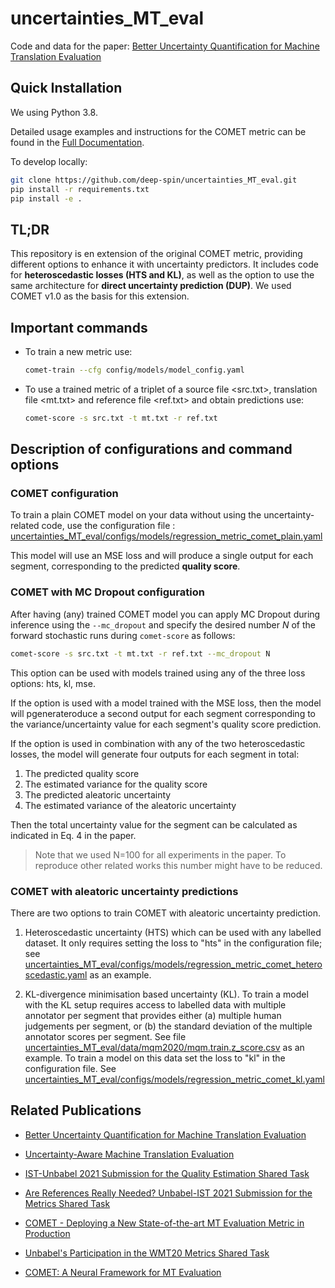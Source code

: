 # uncertainties_MT_eval
Code and data for the paper: [Better Uncertainty Quantification for Machine Translation Evaluation](https://arxiv.org/pdf/2204.06546.pdf)


## Quick Installation

We using Python 3.8.

Detailed usage examples and instructions for the COMET metric can be found in the [Full Documentation](https://unbabel.github.io/COMET/html/index.html).

To develop locally:
```bash
git clone https://github.com/deep-spin/uncertainties_MT_eval.git
pip install -r requirements.txt
pip install -e .
```

## TL;DR

This repository is en extension of the original COMET metric, providing different options to enhance it with uncertainty predictors. It includes code for **heteroscedastic losses (HTS and KL)**, as well as the option to use the same architecture for **direct uncertainty prediction (DUP)**. 
We used COMET v1.0 as the basis for this extension. 

## Important commands

- To train a new metric use:

    ```bash
    comet-train --cfg config/models/model_config.yaml
    ```

- To use a trained metric of a triplet of a source file <src.txt>, translation file <mt.txt> and reference file <ref.txt> and obtain predictions use:

    ```bash
    comet-score -s src.txt -t mt.txt -r ref.txt
    ```

## Description of configurations and command options

### COMET configuration
To train a plain COMET model on your data without using the uncertainty-related code, use the configuration file :
[uncertainties_MT_eval/configs/models/regression_metric_comet_plain.yaml](../uncertainties_MT_eval/configs/models/regression_metric_comet_plain.yaml)

This model will use an MSE loss and will produce a single output for each segment, corresponding to the predicted **quality score**.

### COMET with MC Dropout configuration

After having (any) trained COMET model you can apply MC Dropout during inference using the ```--mc_dropout``` and specify the desired number *N* of the forward stochastic runs during ```comet-score``` as follows:

```bash
comet-score -s src.txt -t mt.txt -r ref.txt --mc_dropout N
```


This option can be used with models trained using any of the three loss options: hts, kl, mse.

If the option is used with a model trained with the MSE loss, then the model will pgenerateroduce a second output for each segment corresponding to the variance/uncertainty value for each segment's quality score prediction.

If the option is used in combination with any of the two heteroscedastic losses, the model will generate four outputs for each segment in total:
1. The predicted quality score
2. The estimated variance for the quality score
3. The predicted aleatoric uncertainty 
4. The estimated variance of the aleatoric uncertainty 

Then the total uncertainty value for the segment can be calculated as indicated in Eq. 4 in the paper.


>Note that we used N=100 for all experiments in the paper. To reproduce other related works this number might have to be reduced.

### COMET with aleatoric uncertainty predictions

There are two options to train COMET with aleatoric uncertainty prediction. 

1. Heteroscedastic uncertainty (HTS) which can be used with any labelled dataset. It only requires setting the loss to "hts" in the configuration file; see [uncertainties_MT_eval/configs/models/regression_metric_comet_heteroscedastic.yaml](../uncertainties_MT_eval/configs/models/regression_metric_comet_heteroscedastic.yaml) as an example.

2. KL-divergence minimisation based uncertainty (KL). To train a model with the KL setup requires access to labelled data with multiple annotator per segment that provides either (a) multiple human judgements per segment, or (b) the standard deviation of the multiple annotator scores per segment. See file [uncertainties_MT_eval/data/mqm2020/mqm.train.z_score.csv](uncertainties_MT_eval/data/mqm2020/mqm.train.z_score.csv) as an example. 
To train a model on this data set the loss to "kl" in the configuration file. See [uncertainties_MT_eval/configs/models/regression_metric_comet_kl.yaml](../uncertainties_MT_eval/configs/models/regression_metric_comet_kl.yaml)



## Related Publications

- [Better Uncertainty Quantification for Machine Translation Evaluation](https://arxiv.org/pdf/2204.06546.pdf)

- [Uncertainty-Aware Machine Translation Evaluation](https://aclanthology.org/2021.findings-emnlp.330/) 

- [IST-Unbabel 2021 Submission for the Quality Estimation Shared Task](https://aclanthology.org/2021.wmt-1.102/)

- [Are References Really Needed? Unbabel-IST 2021 Submission for the Metrics Shared Task](http://statmt.org/wmt21/pdf/2021.wmt-1.111.pdf)

- [COMET - Deploying a New State-of-the-art MT Evaluation Metric in Production](https://www.aclweb.org/anthology/2020.amta-user.4)

- [Unbabel's Participation in the WMT20 Metrics Shared Task](https://aclanthology.org/2020.wmt-1.101/)

- [COMET: A Neural Framework for MT Evaluation](https://www.aclweb.org/anthology/2020.emnlp-main.213)
